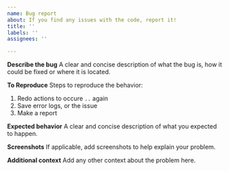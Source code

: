```yaml
---
name: Bug report
about: If you find any issues with the code, report it!
title: ''
labels: ''
assignees: ''

---
```


**Describe the bug**
A clear and concise description of what the bug is, how it could be fixed or where it is located.

**To Reproduce**
Steps to reproduce the behavior:
1. Redo actions to occure `..` again
2. Save error logs, or the issue
3. Make a report

**Expected behavior**
A clear and concise description of what you expected to happen.

**Screenshots**
If applicable, add screenshots to help explain your problem.

**Additional context**
Add any other context about the problem here.

